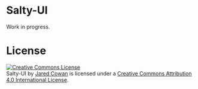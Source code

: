 # Salty-UI

Work in progress.

# License

<a rel="license" href="http://creativecommons.org/licenses/by/4.0/"><img alt="Creative Commons License" style="border-width:0" src="https://i.creativecommons.org/l/by/4.0/88x31.png" /></a><br /><span xmlns:dct="http://purl.org/dc/terms/" href="http://purl.org/dc/dcmitype/Text" property="dct:title" rel="dct:type">Salty-UI</span> by <a xmlns:cc="http://creativecommons.org/ns#" href="https://github.com/JaredCowan" property="cc:attributionName" rel="cc:attributionURL">Jared Cowan</a> is licensed under a <a rel="license" href="http://creativecommons.org/licenses/by/4.0/">Creative Commons Attribution 4.0 International License</a>.
